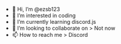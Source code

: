 - 👋 Hi, I’m @ezsb123
- 👀 I’m interested in coding
- 🌱 I’m currently learning discord.js
- 💞️ I’m looking to collaborate on > Not now
- 📫 How to reach me > Discord

<!---
ezsb123/ezsb123 is a ✨ special ✨ repository because its `README.md` (this file) appears on your GitHub profile.
You can click the Preview link to take a look at your changes.
--->
